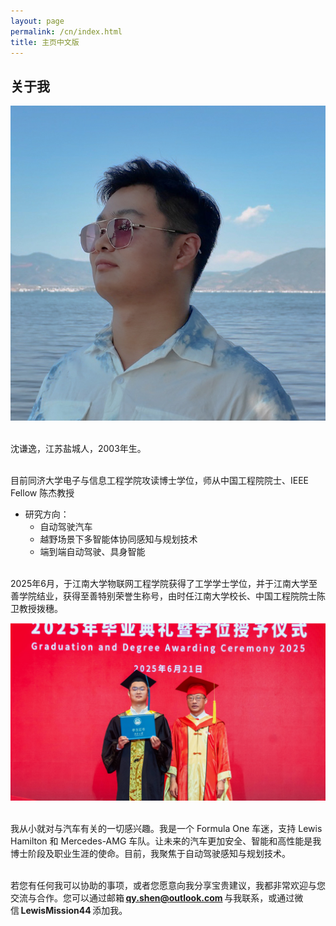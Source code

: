 ```yaml
---
layout: page
permalink: /cn/index.html
title: 主页中文版
---
```


## 关于我

<img src="/images/qianyishen-sq.jpg" class="floatpic">

<br>沈谦逸，江苏盐城人，2003年生。

<br>目前同济大学电子与信息工程学院攻读博士学位，师从中国工程院院士、IEEE Fellow 陈杰教授
- 研究方向：
  - 自动驾驶汽车
  - 越野场景下多智能体协同感知与规划技术
  - 端到端自动驾驶、具身智能

<br>2025年6月，于江南大学物联网工程学院获得了工学学士学位，并于江南大学至善学院结业，获得至善特别荣誉生称号，由时任江南大学校长、中国工程院院士陈卫教授拨穗。

<img src="/images/JNU2025.jpg" class="floatpic">

<br>我从小就对与汽车有关的一切感兴趣。我是一个 Formula One 车迷，支持 Lewis Hamilton 和 Mercedes-AMG 车队。让未来的汽车更加安全、智能和高性能是我博士阶段及职业生涯的使命。目前，我聚焦于自动驾驶感知与规划技术。 

<br>若您有任何我可以协助的事项，或者您愿意向我分享宝贵建议，我都非常欢迎与您交流与合作。您可以通过邮箱 **qy.shen@outlook.com** 与我联系，或通过微信 **LewisMission44** 添加我。

<br>